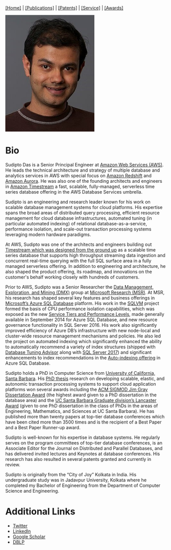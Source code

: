 [[Home]](index.html) | [[Publications]](publications.html) | [[Patents]](patents.html) | [[Service]](service.html) | [[Awards]](awards.html)

![Portrait](images/Sudipto_Das_Portrait_Small.jpg)

# Bio
Sudipto Das is a Senior Principal Engineer at [Amazon Web Services (AWS)](https://aws.amazon.com/). He leads the technical architecture and strategy of  multiple database and analytics services in AWS with special focus on [Amazon Redshift](https://aws.amazon.com/redshift/) and [Amazon Aurora](https://aws.amazon.com/rds/aurora/). He was also one of the founding architects and engineers in [Amazon Timestream](https://aws.amazon.com/timestream/) a fast, scalable, fully-managed, serverless time series database offering in the AWS Database Services umbrella.

Sudipto is an engineering and research leader known for his work on scalable database management systems for cloud platforms. His expertise spans the broad areas of distributed query processing, efficient resource management for cloud database infrastructures, automated tuning (in particular automated indexing) of relational database-as-a-service, performance isolation, and scale-out transaction processing systems leveraging modern hardware paradigms.

At AWS, Sudipto was one of the architects and engineers building out [Timestream which was designed from the ground up](https://www.allthingsdistributed.com/2021/06/amazon-timestream-time-series-is-the-new-black.html) as a scalable time series database that supports high throughput streaming data ingestion and concurrent real-time querying with the full SQL surface area in a fully managed serverless offering. In addition to engineering and architecture, he also shaped the product offering, its roadmap, and innovations on the customer's behalf working closely with hundreds of customers.

Prior to AWS, Sudipto was a Senior Researcher the [Data Management, Exploration, and Mining (DMX)](https://www.microsoft.com/en-us/research/group/data-management-exploration-and-mining-dmx/) group at [Microsoft Research (MSR)](https://www.microsoft.com/en-us/research/). At MSR, his research has shaped several key features and business offerings in [Microsoft’s Azure SQL Database](https://azure.microsoft.com/en-us/services/sql-database/) platform. His work in the [SQLVM](https://www.microsoft.com/en-us/research/project/sqlvm-performance-isolation-in-multi-tenant-relational-database-as-a-service/) project formed the basis of CPU performance isolation capabilities, which was exposed as the new [Service Tiers and Performance Levels](http://msdn.microsoft.com/en-us/library/azure/dn741336.aspx), made generally available in September 2014 for Azure SQL Database, and new resource governance functionality in SQL Server 2016. His work also significantly improved efficiency of Azure DB’s infrastructure with new node-local and cluster-wide resource management mechanisms and policies. He also led the project on automated indexing which significantly enhanced the ability to automatically recommend a variety of index structures (shipped with [Database Tuning Advisor](https://docs.microsoft.com/en-us/sql/relational-databases/performance/columnstore-index-recommendations-in-database-engine-tuning-advisor-dta?view=sql-server-2017) along with [SQL Server 2017](https://docs.microsoft.com/en-us/sql/database-engine/whats-new-in-sql-server-2017?view=sql-server-2017)) and significant enhancements to index recommendations in the [Auto-indexing offering](https://azure.microsoft.com/en-us/blog/artificial-intelligence-tunes-azure-sql-databases/) in Azure SQL Database.

Sudipto holds a PhD in Computer Science from [University of California, Santa Barbara](https://cs.ucsb.edu/). His [PhD thesis](https://dl.acm.org/citation.cfm?id=2521552) research on developing scalable, elastic, and autonomic transaction processing  systems  to  support  cloud  application  platforms  won  several  awards  including  the  [ACM SIGMOD Jim Gray Dissertation Award](http://sigmod.org/sigmod-awards/citations/2013-sigmod-jim-gray-doctoral-dissertation-award/) (the highest award given to a PhD dissertation in the database area) and the [UC Santa Barbara Graduate division’s Lancaster Award](https://cs.ucsb.edu/news/1179) (given to one PhD dissertation in the class  of PhDs in the  areas of Engineering, Mathematics,  and Sciences  at UC Santa  Barbara). He has published more than twenty papers at top-tier database conferences which have been cited more than 3500 times and is the recipient of a Best Paper and a Best Paper Runner-up award.

Sudipto is well-known for his expertise in database systems. He regularly serves on the program committees of top-tier database conferences, is an Associate Editor for the Journal on Distributed and Parallel  Databases,  and  has  delivered  invited  lectures  and  Keynotes  at  database  conferences.  His research has also resulted in several patents granted and currently in review.

Sudipto is originally from the “City of Joy” Kolkata in India. His undergraduate study was in Jadavpur University, Kolkata where he completed my Bachelor of Engineering from the Department of Computer Science and Engineering.

# Additional Links
- [Twitter](https://twitter.com/sudiptdas?lang=en)
- [LinkedIn](https://www.linkedin.com/in/sudiptodas/)
- [Google Scholar](https://scholar.google.com/citations?user=LKgo-jcAAAAJ&hl=en)
- [DBLP](https://dblp.uni-trier.de/pers/hd/d/Das:Sudipto)
